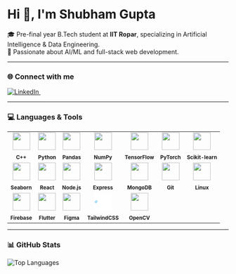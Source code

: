 # Hi 👋, I'm Shubham Gupta

🎓 Pre-final year B.Tech student at **IIT Ropar**, specializing in Artificial Intelligence & Data Engineering.  
🤖 Passionate about AI/ML and full-stack web development.  

---

### 🌐 Connect with me

<p>
  <a href="https://linkedin.com/in/shubham259gupta" target="_blank">
    <img src="https://raw.githubusercontent.com/rahuldkjain/github-profile-readme-generator/master/src/images/icons/Social/linked-in-alt.svg" alt="LinkedIn" height="30" width="40" />
  </a>
  &nbsp;
</p>

---

### 💻 Languages & Tools

<div align="left">
  <table>
    <tr>
      <td align="center">
        <img src="https://cdn.jsdelivr.net/gh/devicons/devicon/icons/cplusplus/cplusplus-original.svg" width="40" height="40"/>
        <br/><sub><b>C++</b></sub>
      </td>
      <td align="center">
        <img src="https://cdn.jsdelivr.net/gh/devicons/devicon/icons/python/python-original.svg" width="40" height="40"/>
        <br/><sub><b>Python</b></sub>
      </td>
      <td align="center">
        <img src="https://cdn.jsdelivr.net/gh/devicons/devicon/icons/pandas/pandas-original.svg" width="40" height="40"/>
        <br/><sub><b>Pandas</b></sub>
      </td>
      <td align="center">
        <img src="https://cdn.jsdelivr.net/gh/devicons/devicon/icons/numpy/numpy-original.svg" width="40" height="40"/>
        <br/><sub><b>NumPy</b></sub>
      </td>
      <td align="center">
        <img src="https://cdn.jsdelivr.net/gh/devicons/devicon/icons/tensorflow/tensorflow-original.svg" width="40" height="40"/>
        <br/><sub><b>TensorFlow</b></sub>
      </td>
      <td align="center">
        <img src="https://cdn.jsdelivr.net/gh/devicons/devicon/icons/pytorch/pytorch-original.svg" width="40" height="40"/>
        <br/><sub><b>PyTorch</b></sub>
      </td>
      <td align="center">
        <img src="https://upload.wikimedia.org/wikipedia/commons/0/05/Scikit_learn_logo_small.svg" width="40" height="40"/>
        <br/><sub><b>Scikit-learn</b></sub>
      </td>
    </tr>
    <tr>
      <td align="center">
        <img src="https://seaborn.pydata.org/_images/logo-mark-lightbg.svg" width="40" height="40"/>
        <br/><sub><b>Seaborn</b></sub>
      </td>
      <td align="center">
        <img src="https://cdn.jsdelivr.net/gh/devicons/devicon/icons/react/react-original.svg" width="40" height="40"/>
        <br/><sub><b>React</b></sub>
      </td>
      <td align="center">
        <img src="https://cdn.jsdelivr.net/gh/devicons/devicon/icons/nodejs/nodejs-original-wordmark.svg" width="40" height="40"/>
        <br/><sub><b>Node.js</b></sub>
      </td>
      <td align="center">
        <img src="https://cdn.jsdelivr.net/gh/devicons/devicon/icons/express/express-original-wordmark.svg" width="40" height="40"/>
        <br/><sub><b>Express</b></sub>
      </td>
      <td align="center">
        <img src="https://cdn.jsdelivr.net/gh/devicons/devicon/icons/mongodb/mongodb-original-wordmark.svg" width="40" height="40"/>
        <br/><sub><b>MongoDB</b></sub>
      </td>
      <td align="center">
        <img src="https://cdn.jsdelivr.net/gh/devicons/devicon/icons/git/git-original.svg" width="40" height="40"/>
        <br/><sub><b>Git</b></sub>
      </td>
      <td align="center">
        <img src="https://cdn.jsdelivr.net/gh/devicons/devicon/icons/linux/linux-original.svg" width="40" height="40"/>
        <br/><sub><b>Linux</b></sub>
      </td>
    </tr>
    <tr>
      <td align="center">
        <img src="https://cdn.jsdelivr.net/gh/devicons/devicon/icons/firebase/firebase-plain.svg" width="40" height="40"/>
        <br/><sub><b>Firebase</b></sub>
      </td>
      <td align="center">
        <img src="https://cdn.jsdelivr.net/gh/devicons/devicon/icons/flutter/flutter-original.svg" width="40" height="40"/>
        <br/><sub><b>Flutter</b></sub>
      </td>
      <td align="center">
        <img src="https://cdn.jsdelivr.net/gh/devicons/devicon/icons/figma/figma-original.svg" width="40" height="40"/>
        <br/><sub><b>Figma</b></sub>
      </td>
      <td align="center">
        <img src="https://github.com/devicons/devicon/blob/v2.16.0/icons/tailwindcss/tailwindcss-original-wordmark.svg" width="40" height="40"/>
        <br/><sub><b>TailwindCSS</b></sub>
      </td>
      <td align="center">
        <img src="https://www.vectorlogo.zone/logos/opencv/opencv-icon.svg" width="40" height="40"/>
        <br/><sub><b>OpenCV</b></sub>
      </td>
    </tr>
  </table>
</div>

---

### 📊 GitHub Stats

<p align="left">
  <img src="https://github-readme-stats.vercel.app/api/top-langs?username=shubhamgupta1017&show_icons=true&locale=en&layout=compact" alt="Top Languages" />
</p>
